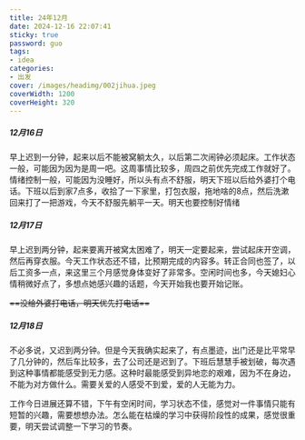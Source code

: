 ```yaml
---
title: 24年12月
date: 2024-12-16 22:07:41
sticky: true
password: guo
tags:
- idea
categories:
- 出发
cover: /images/headimg/002jihua.jpeg
coverWidth: 1200
coverHeight: 320
---
```


##### 12月16日

早上迟到一分钟，起来以后不能被窝躺太久，以后第二次闹钟必须起床。工作状态一般，可能因为因为是周一吧。这周事情比较多，周四之前优先完成工作就好了。情绪控制一般，可能因为没睡好，所以头有点不舒服，明天下班以后给外婆打个电话。下班以后到家7点多，收拾了一下家里，打包衣服，拖地啥的8点，然后洗漱回来打了一把游戏，今天不舒服先躺平一天。明天也要控制好情绪

##### 12月17日

早上迟到两分钟，起来要离开被窝太困难了，明天一定要起来，尝试起床开空调，然后再穿衣服。今天工作状态还不错，比预期完成的内容多。转正合同也签了，以后工资多一点，来这里三个月感觉身体变好了非常多。空闲时间也多，今天媳妇心情稍微好点了，多想点她感兴趣的话题，今天开始我也要开始记账。

~~==没给外婆打电话，明天优先打电话==~~

##### 12月18日

不必多说，又迟到两分钟。但是今天我确实起来了，有点墨迹，出门还是比平常早了几分钟的，然后车比较多，去了公司还是迟到了。下班后慧慧手被划破，每次遇到这种事情都能感受到无力感。这种时最能感受到异地恋的艰难，因为不在身边，不能为对方做什么。需要关爱的人感受不到爱，爱的人无能为力。

工作今日进展还算不错，下午有空闲时间，学习状态不佳，感觉对一件事情只能有短暂的兴趣，需要想想办法。怎么能在枯燥的学习中获得阶段性的成果，感觉很重要，明天尝试调整一下学习的节奏。
